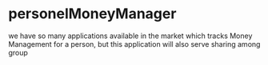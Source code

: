 # personelMoneyManager
we have so many applications available in the market which tracks Money Management for a person, but this application will also serve sharing among group
